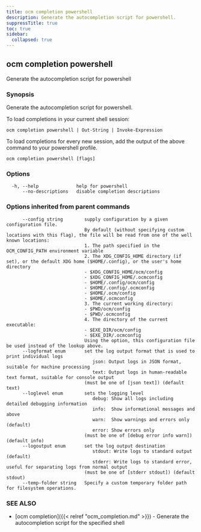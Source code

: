 ```yaml
---
title: ocm completion powershell
description: Generate the autocompletion script for powershell.
suppressTitle: true
toc: true
sidebar:
  collapsed: true
---
```


## ocm completion powershell

Generate the autocompletion script for powershell

### Synopsis

Generate the autocompletion script for powershell.

To load completions in your current shell session:

	ocm completion powershell | Out-String | Invoke-Expression

To load completions for every new session, add the output of the above command
to your powershell profile.


```
ocm completion powershell [flags]
```

### Options

```
  -h, --help              help for powershell
      --no-descriptions   disable completion descriptions
```

### Options inherited from parent commands

```
      --config string        supply configuration by a given configuration file.
                             By default (without specifying custom locations with this flag), the file will be read from one of the well known locations:
                             1. The path specified in the OCM_CONFIG_PATH environment variable
                             2. The XDG_CONFIG_HOME directory (if set), or the default XDG home ($HOME/.config), or the user's home directory
                             - $XDG_CONFIG_HOME/ocm/config
                             - $XDG_CONFIG_HOME/.ocmconfig
                             - $HOME/.config/ocm/config
                             - $HOME/.config/.ocmconfig
                             - $HOME/.ocm/config
                             - $HOME/.ocmconfig
                             3. The current working directory:
                             - $PWD/ocm/config
                             - $PWD/.ocmconfig
                             4. The directory of the current executable:
                             - $EXE_DIR/ocm/config
                             - $EXE_DIR/.ocmconfig
                             Using the option, this configuration file be used instead of the lookup above.
      --logformat enum       set the log output format that is used to print individual logs
                                json: Output logs in JSON format, suitable for machine processing
                                text: Output logs in human-readable text format, suitable for console output
                             (must be one of [json text]) (default text)
      --loglevel enum        sets the logging level
                                debug: Show all logs including detailed debugging information
                                info:  Show informational messages and above
                                warn:  Show warnings and errors only (default)
                                error: Show errors only
                             (must be one of [debug error info warn]) (default info)
      --logoutput enum       set the log output destination
                                stdout: Write logs to standard output (default)
                                stderr: Write logs to standard error, useful for separating logs from normal output
                             (must be one of [stderr stdout]) (default stdout)
      --temp-folder string   Specify a custom temporary folder path for filesystem operations.
```

### SEE ALSO

* [ocm completion]({{< relref "ocm_completion.md" >}})	 - Generate the autocompletion script for the specified shell

